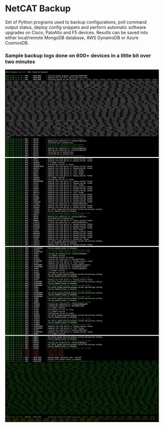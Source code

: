 # NetCAT Backup

Set of Python programs used to backup configurations, poll command output status, deploy config snippets and perform automatic software upgrades on Cisco, PaloAlto and F5 devices. Results can be saved into either local/remote MongoDB database, AWS DynamoDB or Azure CosmosDB. 

### Sample backup logs done on 600+ devices in a little bit over two minutes
![Sample inventory screenshot](https://github.com/ccie18643/NetCAT-Backup/blob/master/pictures/log_01.jpg)
![Sample inventory screenshot](https://github.com/ccie18643/NetCAT-Backup/blob/master/pictures/log_02.png)
![Sample inventory screenshot](https://github.com/ccie18643/NetCAT-Backup/blob/master/pictures/log_03.png)
![Sample inventory screenshot](https://github.com/ccie18643/NetCAT-Backup/blob/master/pictures/log_04.jpg)



